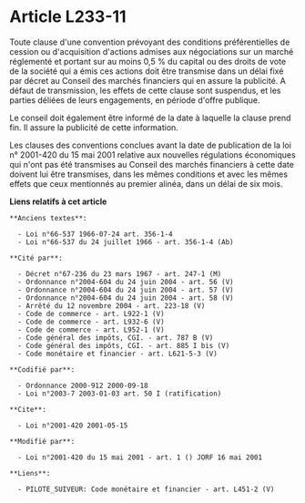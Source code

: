 # Article L233-11

Toute clause d'une convention prévoyant des conditions préférentielles de cession ou d'acquisition d'actions admises aux
négociations sur un marché réglementé et portant sur au moins 0,5 % du capital ou des droits de vote de la société qui a émis
ces actions doit être transmise dans un délai fixé par décret au Conseil des marchés financiers qui en assure la publicité. A
défaut de transmission, les effets de cette clause sont suspendus, et les parties déliées de leurs engagements, en période
d'offre publique.

Le conseil doit également être informé de la date à laquelle la clause prend fin. Il assure la publicité de cette
information.

Les clauses des conventions conclues avant la date de publication de la loi n° 2001-420 du 15 mai 2001 relative aux nouvelles
régulations économiques qui n'ont pas été transmises au Conseil des marchés financiers à cette date doivent lui être
transmises, dans les mêmes conditions et avec les mêmes effets que ceux mentionnés au premier alinéa, dans un délai de six
mois.

**Liens relatifs à cet article**

	**Anciens textes**:

	  - Loi n°66-537 1966-07-24 art. 356-1-4
	  - Loi n°66-537 du 24 juillet 1966 - art. 356-1-4 (Ab)

	**Cité par**:

	  - Décret n°67-236 du 23 mars 1967 - art. 247-1 (M)
	  - Ordonnance n°2004-604 du 24 juin 2004 - art. 56 (V)
	  - Ordonnance n°2004-604 du 24 juin 2004 - art. 57 (V)
	  - Ordonnance n°2004-604 du 24 juin 2004 - art. 58 (V)
	  - Arrêté du 12 novembre 2004 - art. 223-18 (V)
	  - Code de commerce - art. L922-1 (V)
	  - Code de commerce - art. L932-6 (V)
	  - Code de commerce - art. L952-1 (V)
	  - Code général des impôts, CGI. - art. 787 B (V)
	  - Code général des impôts, CGI. - art. 885 I bis (V)
	  - Code monétaire et financier - art. L621-5-3 (V)

	**Codifié par**:

	  - Ordonnance 2000-912 2000-09-18
	  - Loi n°2003-7 2003-01-03 art. 50 I (ratification)

	**Cite**:

	  - Loi n°2001-420 2001-05-15

	**Modifié par**:

	  - Loi n°2001-420 du 15 mai 2001 - art. 1 () JORF 16 mai 2001

	**Liens**:

	  - PILOTE_SUIVEUR: Code monétaire et financier - art. L451-2 (V)
